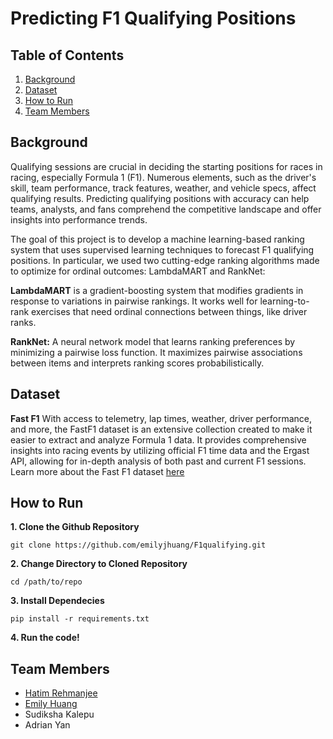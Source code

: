 # Predicting F1 Qualifying Positions


## Table of Contents

1. [Background](#background)
2. [Dataset](#dataset)
3. [How to Run](#how-to-run)
4. [Team Members](#team-members)


## Background

Qualifying sessions are crucial in deciding the starting positions for races in racing, especially Formula 1 (F1). Numerous elements, such as the driver's skill, team performance, track features, weather, and vehicle specs, affect qualifying results. Predicting qualifying positions with accuracy can help teams, analysts, and fans comprehend the competitive landscape and offer insights into performance trends.

The goal of this project is to develop a machine learning-based ranking system that uses supervised learning techniques to forecast F1 qualifying positions. In particular, we used two cutting-edge ranking algorithms made to optimize for ordinal outcomes: LambdaMART and RankNet:


**LambdaMART** is a gradient-boosting system that modifies gradients in response to variations in pairwise rankings. It works well for learning-to-rank exercises that need ordinal connections between things, like driver ranks.

**RankNet:** A neural network model that learns ranking preferences by minimizing a pairwise loss function. It maximizes pairwise associations between items and interprets ranking scores probabilistically.


## Dataset

**Fast F1** With access to telemetry, lap times, weather, driver performance, and more, the FastF1 dataset is an extensive collection created to make it easier to extract and analyze Formula 1 data. It provides comprehensive insights into racing events by utilizing official F1 time data and the Ergast API, allowing for in-depth analysis of both past and current F1 sessions. Learn more about the Fast F1 dataset [here](https://github.com/theOehrly/Fast-F1)


## How to Run 
**1. Clone the Github Repository**

```
git clone https://github.com/emilyjhuang/F1qualifying.git
```

**2. Change Directory to Cloned Repository**

```
cd /path/to/repo
```


**3. Install Dependecies** 

```
pip install -r requirements.txt
```

**4. Run the code!**

## Team Members
- [Hatim Rehmanjee](https://github.com/Hatimqr)
- [Emily Huang](https://github.com/emilyjhuang)
- Sudiksha Kalepu
- Adrian Yan
